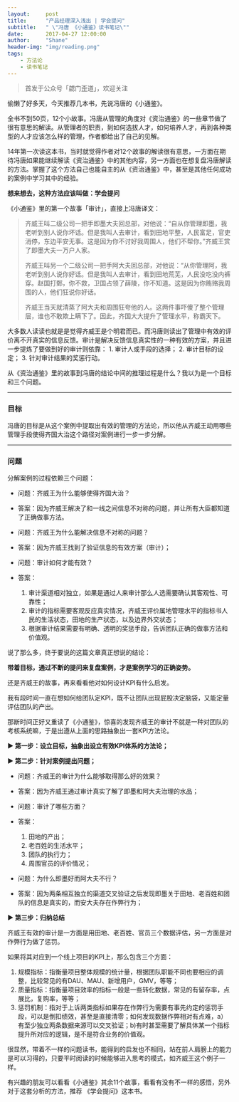 ```yaml
---
layout:     post
title:      "产品经理深入浅出 | 学会提问"
subtitle:   " \"冯唐 《小通鉴》读书笔记\""
date:       2017-04-27 12:00:00
author:     "Shane"
header-img: "img/reading.png"
tags:
    - 方法论
    - 读书笔记
---
```



>首发于公众号「勰门歪道」，欢迎关注

偷懒了好多天，今天推荐几本书，先说冯唐的《小通鉴》。

全书不到50页，12个小故事。冯唐从管理的角度对《资治通鉴》的一些章节做了很有意思的解读。从管理者的职责，到如何选拔人才，如何培养人才，再到各种类型的人才应该怎么样的管理，作者都给出了自己的见解。

14年第一次读这本书，当时就觉得作者对12个故事的解读很有意思，一方面在期待冯唐如果能继续解读《资治通鉴》中的其他内容，另一方面也在想复盘冯唐解读的方法。掌握了这个方法自己也能自主的从《资治通鉴》中，甚至是其他任何成功的案例中学习其中的经验。

__想来想去，这种方法应该叫做：学会提问__

《小通鉴》里的第一个故事「审计」，直接上冯唐译文：
>齐威王叫二级公司一把手即墨大夫回总部，对他说：“自从你管理即墨，我老听到别人说你坏话。但是我叫人去审计，看到田地平整，人民富足，官吏消停，东边平安无事。这是因为你不讨好我周围人，他们不帮你。”齐威王赏了即墨大夫一万户人家。
>   
>齐威王叫另一个二级公司一把手阿大夫回总部，对他说：“从你管理阿，我老听到别人说你好话。但是我叫人去审计，看到田地荒芜，人民没吃没内裤穿。赵国打鄄，你不救，卫国占领了薛陵，你不知道。这是因为你贿赂我周围的人，他们狂说你好话。
>   
>齐威王当天就清蒸了阿大夫和周围狂夸他的人。这两件事吓傻了整个管理层，谁也不敢欺上瞒下了。因此，齐国大大提升了管理水平，称霸天下。

大多数人读读也就是是觉得齐威王是个明君而已。而冯唐则读出了管理中有效的评价离不开真实的信息反馈。审计是解决反馈信息真实性的一种有效的方案，并且进一步提炼了要做到好的审计则依靠：
    1. 审计人或手段的选择；
    2. 审计目标的设定；
    3. 针对审计结果的奖惩行动。

从《资治通鉴》里的故事到冯唐的结论中间的推理过程是什么？我以为是一个目标和三个问题。

---

### 目标

冯唐的目标是从这个案例中提取出有效的管理的方法论，所以他从齐威王动用哪些管理手段使得齐国大治这个路径对案例进行一步一步分解。

---

### 问题 

分解案例的过程依赖三个问题：

- 问题：齐威王为什么能够使得齐国大治？
- 答案：因为齐威王解决了和一线之间信息不对称的问题，并让所有大臣都知道了正确做事方法。

- 问题：齐威王为什么能解决信息不对称的问题？
- 答案：因为齐威王找到了验证信息的有效方案（审计）；

- 问题：审计如何才能有效？
- 答案：
    1. 审计渠道相对独立，如果是通过人来审计那么人选需要确认其客观性、可靠性；
    2. 审计的指标需要客观反应真实情况，齐威王评价属地管理水平的指标书人民的生活状态，田地的生产状态，以及边界外交状态；
    3. 根据审计结果需要有明确、透明的奖惩手段，告诉团队正确的做事方法和价值观。

说了那么多，终于要说的这篇文章真正想说的结论：

__带着目标，通过不断的提问来复盘案例，才是案例学习的正确姿势。__

还是齐威王的故事，再来看看他对如何设计KPI有什么启发。

我有段时间一直在想如何给团队定KPI，既不让团队出现屁股决定脑袋，又能定量评估团队的产出。

那断时间正好又重读了《小通鉴》，惊喜的发现齐威王的审计不就是一种对团队的考核系统嘛，于是出遵从上面的思路抽象出一套KPI方法论。

__▶ 第一步：设立目标，抽象出设立有效KPI体系的方法论；__

__▶ 第二步：针对案例提出问题；__
  
- 问题：齐威王的审计为什么能够取得那么好的效果？
- 答案：因为齐威王通过审计真实了解了即墨和阿大夫治理的水品；

- 问题：审计了哪些方面？
- 答案：
    1. 田地的产出；
    2. 老百姓的生活水平；
    3. 团队的执行力；
    4. 周围官员的评价情况；

- 问题：为什么即墨好而阿大夫不行？
- 答案：因为两条相互独立的渠道交叉验证之后发现即墨关于田地、老百姓和团队的信息是真实的，而安大夫存在作弊行为；

__▶ 第三步：归纳总结__

齐威王有效的审计是一方面是用田地、老百姓、官员三个数据评估，另一方面是对作弊行为做了惩罚。

如果将其对应到一个线上项目的KPI上，那么包含三个方面：
1. 规模指标：指衡量项目整体规模的统计量，根据团队职能不同也要相应的调整，比较常见的有DAU、MAU、新增用户，GMV，等等；
2. 质量指标：指衡量项目效率的指标一般是一些转化数据，常见的有留存率，点展比，复购率，等等；
3. 惩罚机制：指对于上诉两类指标如果存在作弊行为需要有事先约定的惩罚手段，可以是倒扣绩效，甚至是直接清零；如何发现数据作弊相对有点难，a）有至少独立两条数据来源可以交叉验证；b)有时甚至需要了解具体某一个指标提升所对应的逻辑，是不是符合业务的价值观。

很显然，带着不一样的问题读书，能得到的启发也不相同，站在前人肩膀上的能力是可以习得的，只要平时阅读的时候能够进入思考的模式，如齐威王这个例子一样。

有兴趣的朋友可以看看《小通鉴》其余11个故事，看看有没有不一样的感悟，另外对于这套分析的方法，推荐
《学会提问》这本书。







